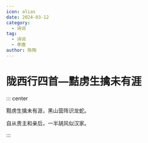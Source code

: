 ```yaml
---
icon: alias
date: 2024-03-12
category:
  - 诗词
tag:
  - 诗词
  - 李唐
author: 陈陶
---
```


# 陇西行四首—黠虏生擒未有涯

<!-- more -->



::: center

黠虏生擒未有涯，黑山营阵识龙蛇。

自从贵主和亲后，一半胡风似汉家。

:::